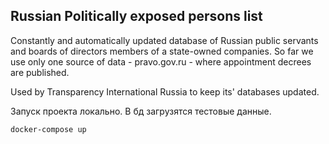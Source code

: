 ## Russian Politically exposed persons list

Constantly and automatically updated database of Russian public servants and boards of directors members of a state-owned companies. So far we use only one source of data - pravo.gov.ru - where appointment decrees are published. 

Used by Transparency International Russia to keep its' databases updated.

Запуск проекта локально. В бд загрузятся тестовые данные.

```
docker-compose up
```
